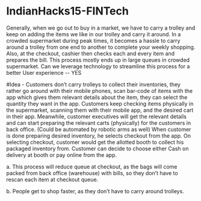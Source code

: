 # IndianHacks15-FINTech
Generally, when we go out to buy in a market, we have to carry a trolley and keep on adding the items we like in our trolley and carry it around. In a crowded supermarket during peak times, it becomes a hassle to carry around a trolley from one end to another to complete your weekly shopping. Also, at the checkout, cashier then checks each and every item and prepares the bill. This process mostly ends up in large queues in crowded supermarket.  Can we leverage technology to streamline this process for a better User experience -- YES

#Idea - 
Customers don’t carry trolleys to collect their inventories, they rather go around with their mobile phones, scan bar-code of items with the app which gives them relevant details about the item, they can select the quantity they want in the app.
Customers keep checking items physically in the supermarket, scanning them with their mobile app, and the desired cart in their app. Meanwhile, customer executives will get the relevant details and can start preparing the relevant carts (physically) for the customers in back office. (Could be automated by robotic arms as well)
When customer is done preparing desired inventory, he selects checkout from the app. On selecting checkout, customer would get the allotted booth to collect his packaged inventory from. Customer can decide to choose either Cash on delivery at booth or pay online from the app. 

a. This process will reduce queue at checkout, as the bags will come packed from back office (warehouse) with bills, so they don’t have to rescan each item at checkout queue.

b. People get to shop faster, as they don’t have to carry around trolleys.

